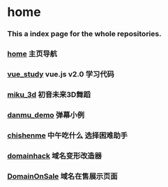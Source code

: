 # home

### This a index page for the whole repositories.

### [home](http://Channely.github.io/home/) 主页导航
### [vue_study](http://Channely.github.io/vue_study/) vue.js v2.0 学习代码
### [miku_3d](http://Channely.github.io/miku_3d/) 初音未来3D舞蹈
### [danmu_demo](http://Channely.github.io/danmu_demo/) 弹幕小例
### [chishenme](http://Channely.github.io/chishenme/) 中午吃什么 选择困难助手
### [domainhack](http://Channely.github.io/domainhack/) 域名变形改造器
### [DomainOnSale](http://channely.github.io/DomainOnSale/) 域名在售展示页面
